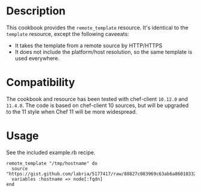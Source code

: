 Description
===========

This cookbook provides the `remote_template` resource.
It's identical to the `template` resource, except the following caveeats:

* It takes the template from a remote source by HTTP/HTTPS
* It does not include the platform/host resolution, so the same template is used everywhere.

Compatibility
=============

The cookbook and resource has been tested with chef-client `10.12.0` and `11.4.0`. The code is based on chef-client 10 sources, but will be upgraded to the 11 style when Chef 11 will be more widespread.

Usage
=====

See the included example.rb recipe.

    remote_template "/tmp/hostname" do
      source "https://gist.github.com/labria/5177417/raw/88827c083969c63ab6a86010332147ed30bde5b9/hostname.erb"
      variables :hostname => node[:fqdn]
    end